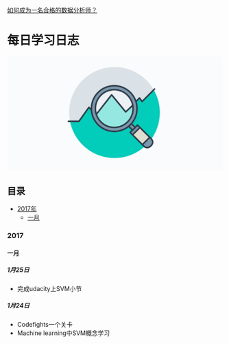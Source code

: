 [如何成为一名合格的数据分析师？](README.md.md)

# 每日学习日志
![Become a data analyst!](extras/Data-Analyst.png)
## 目录
- [2017年](###2017)
  - [一月](###一月)



### 2017
#### 一月

##### 1月25日
 - 完成udacity上SVM小节

##### 1月24日
 - Codefights一个关卡
 - Machine learning中SVM概念学习
